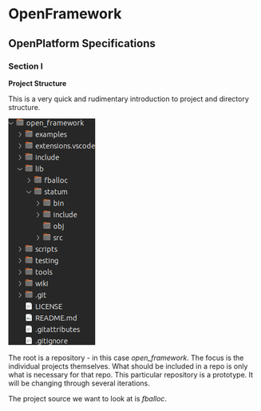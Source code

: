 # OpenFramework
## OpenPlatform Specifications

### Section I

**Project Structure**

This is a very quick and rudimentary introduction to project and directory structure.

![Project Direcotry Structure](images/directory_structure.png)

The root is a repository - in this case *open_framework*. The focus is the individual projects themselves. What should be included in a repo is only what is necessary for that repo. This particular repository is a prototype. It will be changing through several iterations.

The project source we want to look at is *fballoc*.
